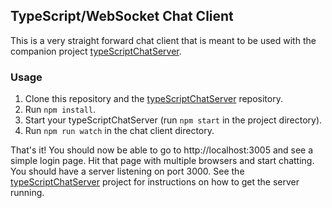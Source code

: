 ## TypeScript/WebSocket Chat Client ##

This is a very straight forward chat client that is meant to be
used with the companion project [typeScriptChatServer](https://github.com/nprice1/typeScriptChatServer).

### Usage ###

1. Clone this repository and the [typeScriptChatServer](https://github.com/nprice1/typeScriptChatServer) repository.
2. Run `npm install`.
3. Start your typeScriptChatServer (run `npm start` in the project directory).
4. Run `npm run watch` in the chat client directory.  

That's it! You should now be able to go to http://localhost:3005 and see a simple login page. Hit that page with multiple browsers and start chatting. You should have a server listening on port 3000. See the [typeScriptChatServer](https://github.com/nprice1/typeScriptChatServer)
project for instructions on how to get the server running.
